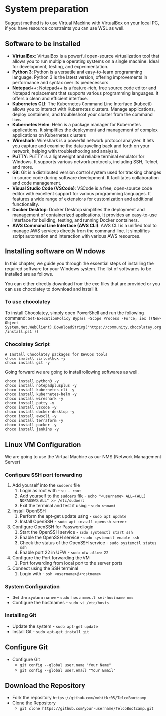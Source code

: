 # System preparation

Suggest method is to use Virtual Machine with VirtualBox on your local PC, if you have resource constraints you can use WSL as well.



## Software to be installed
- **VirtualBox**: VirtualBox is a powerful open-source virtualization tool that allows you to run multiple operating systems on a single machine. Ideal for development, testing, and experimentation.
- **Python 3**: Python is a versatile and easy-to-learn programming language. Python 3 is the latest version, offering improvements in performance and syntax over its predecessors.
- **Notepad++**: Notepad++ is a feature-rich, free source code editor and Notepad replacement that supports various programming languages. It offers a clean and efficient interface.
- **Kubernetes CLI**: The Kubernetes Command Line Interface (kubectl) allows you to interact with Kubernetes clusters. Manage applications, deploy containers, and troubleshoot your cluster from the command line.
- **Kubernetes Helm**: Helm is a package manager for Kubernetes applications. It simplifies the deployment and management of complex applications on Kubernetes clusters
- **Wireshark**: Wireshark is a powerful network protocol analyzer. It lets you capture and examine the data traveling back and forth on your network, helping with troubleshooting and analysis.
- **PuTTY**: PuTTY is a lightweight and reliable terminal emulator for Windows. It supports various network protocols, including SSH, Telnet, and more.
- **Git**: Git is a distributed version control system used for tracking changes in source code during software development. It facilitates collaboration and code management.
- **Visual Studio Code (VSCode)**: VSCode is a free, open-source code editor with excellent support for various programming languages. It features a wide range of extensions for customization and additional functionality.
- **Docker Desktop**:  Docker Desktop simplifies the deployment and management of containerized applications. It provides an easy-to-use interface for building, testing, and running Docker containers.
- **AWS Command Line Interface (AWS CLI)**:  AWS CLI is a unified tool to manage AWS services directly from the command line. It simplifies script automation and interaction with various AWS resources.

## Installing software on Windows

In this chapter, we guide you through the essential steps of installing the required software for your Windows system. The list of softwares to be installed are as follows.

You can either directly download from the exe files that are provided or you can use chocolatey to download and install it.

### To use chocolatey

To install Chocolatey, simply open PowerShell and run the following command:
`Set-ExecutionPolicy Bypass -Scope Process -Force; iex ((New-Object System.Net.WebClient).DownloadString('https://community.chocolatey.org/install.ps1'))`




### Chocolatey Script
```
# Install Chocolatey packages for DevOps tools
choco install virtualbox -y
choco install git -y
```

Going forward we are going to install following softwares as well.
```
choco install python3 -y
choco install notepadplusplus -y
choco install kubernetes-cli -y
choco install kubernetes-helm -y
choco install wireshark -y
choco install putty -y
choco install vscode -y
choco install docker-desktop -y
choco install awscli -y
choco install terraform -y
choco install packer -y
choco install jenkins -y
```

## Linux VM Configuration

We are going to use the Virtual Machine as our NMS (Network Management Server)

### Configure SSH port forwarding

1. Add yourself into the `sudoers` file 
    1. Login as root with - `su - root`
    2. Add yourself to the `sudoers` file - `echo "<username> ALL=(ALL) NOPASSWD:ALL" >> /etc/sudoers`
    3. Exit the terminal and test it using - `sudo whoami`
2. Install OpenSSH 
    1. Perform the apt-get update using - `sudo apt update`
    2. Install OpenSSH - `sudo apt install openssh-server`
3. Configure OpenSSH for Password login
    1. Start the OpenSSH service - `sudo systemctl start ssh`
    2. Enable the OpenSSH service - `sudo systemctl enable ssh`
    3. Check the status of the OpenSSH service - `sudo systemctl status ssh`
    4. Enable port 22 in UFW - `sudo ufw allow 22`
4. Configure the Port forwarding the VM 
    1. Port forwarding from local port to the server ports
5. Connect using the SSH terminal
    1. Login with - `ssh <username>@<hostname>`


### System Configuration
- Set the system name   - `sudo hostnamectl set-hostname nms`
- Configure the hostnames - `sudo vi /etc/hosts`


### Installing Git

- Update the system - `sudo apt-get update`
- Install Git - `sudo apt-get install git`


## Configure Git

- Configure Git 
  - `git config --global user.name "Your Name"`
  - `git config --global user.email "Your Email"`

## Download the Repository

- Fork the repository `https://github.com/mohitkr05/TelcoBootcamp`
- Clone the Repository 
  - `git clone https://github.com/your-username/TelcoBootcamp.git`

